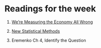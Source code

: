 # Readings for the week

1. [We’re Measuring the Economy All Wrong](https://www.nytimes.com/2018/09/14/opinion/columnists/great-recession-economy-gdp.html)

2. [New Statistical Methods](https://fivethirtyeight.com/features/a-flawed-statistical-method-was-just-banned-from-a-major-sports-science-journal/)

3. Eremenko Ch 4, Identify the Question

